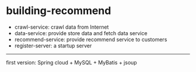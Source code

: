 # building-recommend

- crawl-service: crawl data from Internet
- data-service: provide store data and fetch data service
- recommend-service: provide recommend service to customers
- register-server: a startup server


***
first version:
Spring cloud + MySQL + MyBatis + jsoup
